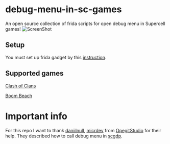 # debug-menu-in-sc-games
An open source collection of frida scripts for open debug menu in Supercell games!
![ScreenShot](https://cdn.discordapp.com/attachments/728556050285985823/793161044410499092/20201228_185836.jpg) 

## Setup
You must set up frida gadget by this [instruction](https://frida.re/docs/gadget/).

## Supported games
[Clash of Clans](https://github.com/VitalikObject/debug-menu-in-sc-games/tree/main/clash%20of%20clans)

[Boom Beach](https://github.com/VitalikObject/debug-menu-in-sc-games/tree/main/boom%20beach)

# Important info
For this repo I want to thank [daniilnull](https://github.com/daniillnull), [micrdev](https://github.com/MICRDEV) from [OpegitStudio](https://github.com/OpegitStudio) for their help.
They described how to call debug menu in [scgdp](https://github.com/OpegitStudio/scgdp).
